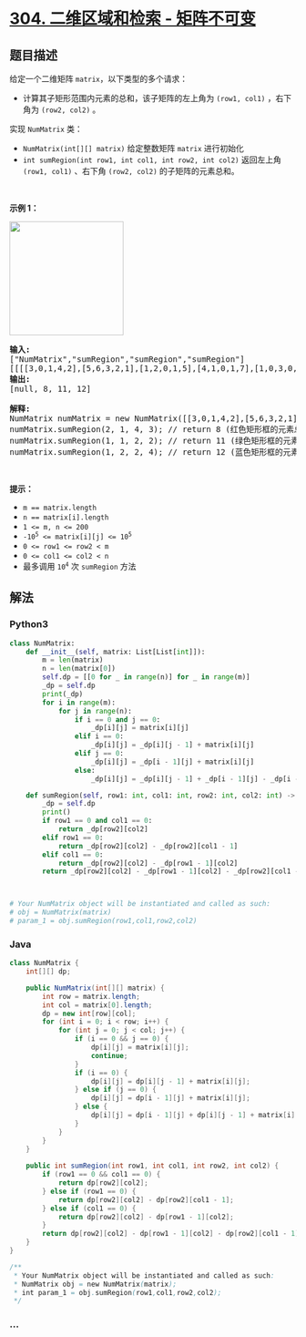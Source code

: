 # [304. 二维区域和检索 - 矩阵不可变](https://leetcode-cn.com/problems/range-sum-query-2d-immutable)



## 题目描述

<!-- 这里写题目描述 -->

<p><big><small>给定一个二维矩阵 <code>matrix</code>，</small></big>以下类型的多个请求：</p>

<ul>
	<li><big><small>计算其子矩形范围内元素的总和，该子矩阵的左上角为 <code>(row1, col1)</code> ，右下角为 <code>(row2, col2)</code> 。</small></big></li>
</ul>

<p>实现 <code>NumMatrix</code> 类：</p>

<ul>
	<li><code>NumMatrix(int[][] matrix)</code> 给定整数矩阵 <code>matrix</code> 进行初始化</li>
	<li><code>int sumRegion(int row1, int col1, int row2, int col2)</code> 返回<big><small>左上角</small></big><big><small> <code>(row1, col1)</code> 、右下角 <code>(row2, col2)</code></small></big> 的子矩阵的元素总和。</li>
</ul>

<p> </p>

<p><strong>示例 1：</strong></p>

<p><img src="https://pic.leetcode-cn.com/1626332422-wUpUHT-image.png" style="width: 200px;" /></p>

<pre>
<strong>输入:</strong> 
["NumMatrix","sumRegion","sumRegion","sumRegion"]
[[[[3,0,1,4,2],[5,6,3,2,1],[1,2,0,1,5],[4,1,0,1,7],[1,0,3,0,5]]],[2,1,4,3],[1,1,2,2],[1,2,2,4]]
<strong>输出:</strong> 
[null, 8, 11, 12]

<strong>解释:</strong>
NumMatrix numMatrix = new NumMatrix([[3,0,1,4,2],[5,6,3,2,1],[1,2,0,1,5],[4,1,0,1,7],[1,0,3,0,5]]]);
numMatrix.sumRegion(2, 1, 4, 3); // return 8 (红色矩形框的元素总和)
numMatrix.sumRegion(1, 1, 2, 2); // return 11 (绿色矩形框的元素总和)
numMatrix.sumRegion(1, 2, 2, 4); // return 12 (蓝色矩形框的元素总和)
</pre>

<p> </p>

<p><strong>提示：</strong></p>

<ul>
	<li><code>m == matrix.length</code></li>
	<li><code>n == matrix[i].length</code></li>
	<li><code>1 <= m, n <= 200</code><meta charset="UTF-8" /></li>
	<li><code>-10<sup>5</sup> <= matrix[i][j] <= 10<sup>5</sup></code></li>
	<li><code>0 <= row1 <= row2 < m</code></li>
	<li><code>0 <= col1 <= col2 < n</code></li>
	<li><meta charset="UTF-8" />最多调用 <code>10<sup>4</sup></code> 次 <code>sumRegion</code> 方法</li>
</ul>


## 解法

<!-- 这里可写通用的实现逻辑 -->

<!-- tabs:start -->

### **Python3**

<!-- 这里可写当前语言的特殊实现逻辑 -->

```python
class NumMatrix:
    def __init__(self, matrix: List[List[int]]):
        m = len(matrix)
        n = len(matrix[0])
        self.dp = [[0 for _ in range(n)] for _ in range(m)]
        _dp = self.dp
        print(_dp)
        for i in range(m):
            for j in range(n):
                if i == 0 and j == 0:
                    _dp[i][j] = matrix[i][j]
                elif i == 0:
                    _dp[i][j] = _dp[i][j - 1] + matrix[i][j]
                elif j == 0:
                    _dp[i][j] = _dp[i - 1][j] + matrix[i][j]
                else:
                    _dp[i][j] = _dp[i][j - 1] + _dp[i - 1][j] - _dp[i - 1][j - 1] + matrix[i][j]

    def sumRegion(self, row1: int, col1: int, row2: int, col2: int) -> int:
        _dp = self.dp
        print()
        if row1 == 0 and col1 == 0:
            return _dp[row2][col2]
        elif row1 == 0:
            return _dp[row2][col2] - _dp[row2][col1 - 1]
        elif col1 == 0:
            return _dp[row2][col2] - _dp[row1 - 1][col2]    
        return _dp[row2][col2] - _dp[row1 - 1][col2] - _dp[row2][col1 - 1] + _dp[row1 - 1][col1 - 1]



# Your NumMatrix object will be instantiated and called as such:
# obj = NumMatrix(matrix)
# param_1 = obj.sumRegion(row1,col1,row2,col2)
```

### **Java**

<!-- 这里可写当前语言的特殊实现逻辑 -->

```java
class NumMatrix {
    int[][] dp;

    public NumMatrix(int[][] matrix) {
        int row = matrix.length;
        int col = matrix[0].length;
        dp = new int[row][col];
        for (int i = 0; i < row; i++) {
            for (int j = 0; j < col; j++) {
                if (i == 0 && j == 0) {
                    dp[i][j] = matrix[i][j];
                    continue;
                }
                if (i == 0) {
                    dp[i][j] = dp[i][j - 1] + matrix[i][j];
                } else if (j == 0) {
                    dp[i][j] = dp[i - 1][j] + matrix[i][j];
                } else {
                    dp[i][j] = dp[i - 1][j] + dp[i][j - 1] + matrix[i][j] - dp[i - 1][j - 1];
                }
            }
        }
    }
    
    public int sumRegion(int row1, int col1, int row2, int col2) {
        if (row1 == 0 && col1 == 0) {
            return dp[row2][col2];
        } else if (row1 == 0) {
            return dp[row2][col2] - dp[row2][col1 - 1];
        } else if (col1 == 0) {
            return dp[row2][col2] - dp[row1 - 1][col2];
        }
        return dp[row2][col2] - dp[row1 - 1][col2] - dp[row2][col1 - 1] + dp[row1 - 1][col1 - 1];
    }
}

/**
 * Your NumMatrix object will be instantiated and called as such:
 * NumMatrix obj = new NumMatrix(matrix);
 * int param_1 = obj.sumRegion(row1,col1,row2,col2);
 */
```

### **...**

```

```

<!-- tabs:end -->
